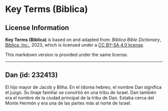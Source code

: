 # Key Terms (Biblica)

## License Information

**Key Terms (Biblica)** is based on and adapted from: _Biblica Bible Dictionary_, [Biblica, Inc.](https://www.biblica.com/), 2023, which is licensed under a [CC BY-SA 4.0 license](https://creativecommons.org/licenses/by-sa/4.0/legalcode.en).

This markdown version is provided under the same license.



--------------------------------

## Dan (id: 232413)

El hijo mayor de Jacob y Bilha. En el idioma hebreo, el nombre Dan significa él juzgó. Su linaje familiar se convirtió en una tribu de Israel. Dan también era el nombre de la ciudad principal de la tribu de Dan. Estaba cerca del Monte Hermón y era una de las partes más al norte de Israel.


